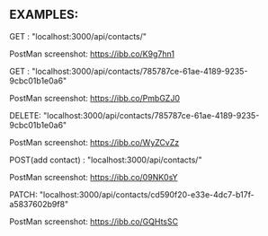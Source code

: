 ## EXAMPLES:

GET : "localhost:3000/api/contacts/"

PostMan screenshot: https://ibb.co/K9g7hn1

GET : "localhost:3000/api/contacts/785787ce-61ae-4189-9235-9cbc01b1e0a6"

PostMan screenshot: https://ibb.co/PmbGZJ0

DELETE: "localhost:3000/api/contacts/785787ce-61ae-4189-9235-9cbc01b1e0a6"

PostMan screenshot: https://ibb.co/WyZCvZz

POST(add contact) : "localhost:3000/api/contacts/"

PostMan screenshot: https://ibb.co/09NK0sY

PATCH: "localhost:3000/api/contacts/cd590f20-e33e-4dc7-b17f-a5837602b9f8"

PostMan screenshot: https://ibb.co/GQHtsSC
